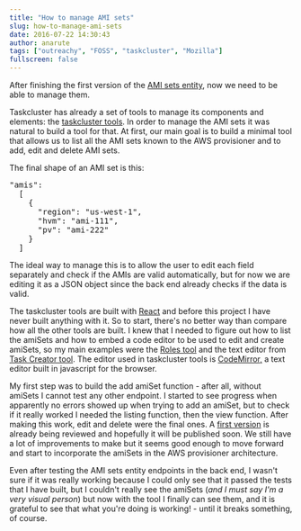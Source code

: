 ```yaml
---
title: "How to manage AMI sets"
slug: how-to-manage-ami-sets
date: 2016-07-22 14:30:43
author: anarute
tags: ["outreachy", "FOSS", "taskcluster", "Mozilla"]
fullscreen: false
---
```


After finishing the first version of the [AMI sets entity](http://anarute.com/the-amiset-entity/), now we need to be able to manage them.

Taskcluster has already a set of tools to manage its components and elements: the [taskcluster tools](https://tools.taskcluster.net/). In order to manage the AMI sets it was natural to build a tool for that. At first, our main goal is to build a minimal tool that allows us to list all the AMI sets known to the AWS provisioner and to add, edit and delete AMI sets.

The final shape of an AMI set is this:

<pre>"amis": 
  [
    {
      "region": "us-west-1",
      "hvm": "ami-111",
      "pv": "ami-222"
    }
  ]
</pre>

The ideal way to manage this is to allow the user to edit each field separately and check if the AMIs are valid automatically, but for now we are editing it as a JSON object since the back end already checks if the data is valid.

The taskcluster tools are built with [React](https://facebook.github.io/react/) and before this project I have never built anything with it. So to start, there's no better way than compare how all the other tools are built. I knew that I needed to figure out how to list the amiSets and how to embed a code editor to be used to edit and create amiSets, so my main examples were the [Roles tool](https://tools.taskcluster.net/auth/roles/) and the text editor from [Task Creator tool](https://tools.taskcluster.net/task-creator/). The editor used in taskcluster tools is [CodeMirror,](http://codemirror.net/) a text editor built in javascript for the browser.

My first step was to build the add amiSet function - after all, without amiSets I cannot test any other endpoint. I started to see progress when apparently no errors showed up when trying to add an amiSet, but to check if it really worked I needed the listing function, then the view function. After making this work, edit and delete were the final ones. A [first version](https://github.com/taskcluster/taskcluster-tools/pull/121) is already being reviewed and hopefully it will be published soon. We still have a lot of improvements to make but it seems good enough to move forward and start to incorporate the amiSets in the AWS provisioner architecture.

Even after testing the AMI sets entity endpoints in the back end, I wasn't sure if it was really working because I could only see that it passed the tests that I have built, but I couldn't really see the amiSets (_and I must say I'm a very visual person_) but now with the tool I finally can see them, and it is grateful to see that what you're doing is working! - until it breaks something, of course.
